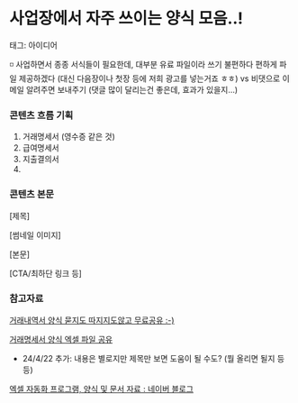 # 사업장에서 자주 쓰이는 양식 모음..!

태그: 아이디어

<aside>
◽ 사업하면서 종종 서식들이 필요한데, 대부분 유료 파일이라 쓰기 불편하다
편하게 파일 제공하겠다 (대신 다음장이나 첫장 등에 저희 광고를 넣는거죠 ㅎㅎ)
vs 비댓으로 이메일 알려주면 보내주기 (댓글 많이 달리는건 좋은데, 효과가 있을지…)

</aside>

### 콘텐츠 흐름 기획

1. 거래명세서 (영수증 같은 것)
2. 급여명세서
3. 지출결의서
4. 

### 콘텐츠 본문

[제목]

[썸네일 이미지]

[본문]

[CTA/최하단 링크 등]

### 참고자료

[거래내역서 양식 묻지도 따지지도않고 무료공유 :-)](https://m.blog.naver.com/PostView.naver?blogId=ghksdl1211&logNo=10182709813&proxyReferer=)

[거래명세서 양식 엑셀 파일 공유](https://blog.naver.com/onlinemd_/223349070156)

- 24/4/22 추가: 내용은 별로지만 제목만 보면 도움이 될 수도? (뭘 올리면 될지 등등)

[엑셀 자동화 프로그램, 양식 및 문서 자료 : 네이버 블로그](https://blog.naver.com/iso9001)